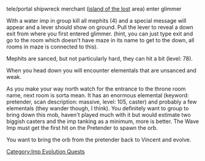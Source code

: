 tele/portal shipwreck merchant ([island of the
lost](:Category:Island_Of_The_Lost "wikilink") area) enter glimmer

With a water imp in group kill all mephits (4) and a special message
will appear and a lever should show on ground. Pull the lever to reveal
a down exit from where you first entered glimmer. (hint, you can just
type exit and go to the room which doesn't have maze in its name to get
to the down, all rooms in maze is connected to this).

Mephits are sanced, but not particularly hard, they can hit a bit
(level: 78).

When you head down you will encounter elementals that are unsanced and
weak.

As you make your way north watch for the entrance to the throne room
name, next room is sorta mean. It has an enormous elemental (keyword:
pretender, scan description: massive, level: 105, caster) and probably a
few elementals (they wander though, I think). You definitely want to
group to bring down this mob, haven't played much with it but would
estimate two biggish casters and the imp tanking as a minimum, more is
better. The Wave Imp must get the first hit on the Pretender to spawn
the orb.

You want to bring the orb from the pretender back to Vincent and evolve.

[Category:Imp Evolution
Quests](Category:Imp_Evolution_Quests "wikilink")
